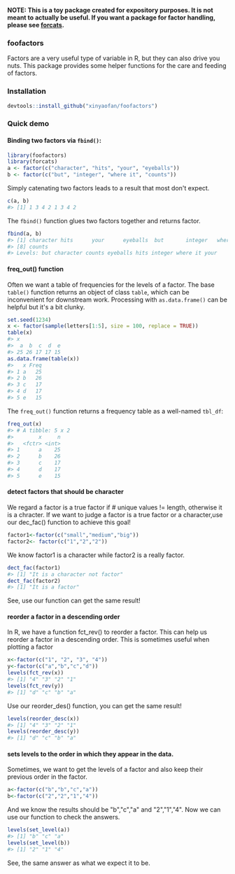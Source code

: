 <!-- README.md is generated from README.Rmd. Please edit that file -->
**NOTE: This is a toy package created for expository purposes. It is not meant to actually be useful. If you want a package for factor handling, please see [forcats](https://cran.r-project.org/package=forcats).**

### foofactors

Factors are a very useful type of variable in R, but they can also drive you nuts. This package provides some helper functions for the care and feeding of factors.

### Installation

``` r
devtools::install_github("xinyaofan/foofactors")
```

### Quick demo

#### Binding two factors via `fbind()`:

``` r
library(foofactors)
library(forcats)
a <- factor(c("character", "hits", "your", "eyeballs"))
b <- factor(c("but", "integer", "where it", "counts"))
```

Simply catenating two factors leads to a result that most don't expect.

``` r
c(a, b)
#> [1] 1 3 4 2 1 3 4 2
```

The `fbind()` function glues two factors together and returns factor.

``` r
fbind(a, b)
#> [1] character hits      your      eyeballs  but       integer   where it 
#> [8] counts   
#> Levels: but character counts eyeballs hits integer where it your
```

#### freq\_out() function

Often we want a table of frequencies for the levels of a factor. The base `table()` function returns an object of class `table`, which can be inconvenient for downstream work. Processing with `as.data.frame()` can be helpful but it's a bit clunky.

``` r
set.seed(1234)
x <- factor(sample(letters[1:5], size = 100, replace = TRUE))
table(x)
#> x
#>  a  b  c  d  e 
#> 25 26 17 17 15
as.data.frame(table(x))
#>   x Freq
#> 1 a   25
#> 2 b   26
#> 3 c   17
#> 4 d   17
#> 5 e   15
```

The `freq_out()` function returns a frequency table as a well-named `tbl_df`:

``` r
freq_out(x)
#> # A tibble: 5 x 2
#>        x     n
#>   <fctr> <int>
#> 1      a    25
#> 2      b    26
#> 3      c    17
#> 4      d    17
#> 5      e    15
```

#### detect factors that should be character

We regard a factor is a true factor if \# unique values != length, otherwise it is a chracter. If we want to judge a factor is a true factor or a character,use our dec\_fac() function to achieve this goal!

``` r
factor1<-factor(c("small","medium","big"))
factor2<- factor(c("1","2","2"))
```

We know factor1 is a character while factor2 is a really factor.

``` r
dect_fac(factor1)
#> [1] "It is a character not factor"
dect_fac(factor2)
#> [1] "It is a factor"
```

See, use our function can get the same result!

#### reorder a factor in a descending order

In R, we have a function fct\_rev() to reorder a factor. This can help us reorder a factor in a descending order. This is sometimes useful when plotting a factor

``` r
x<-factor(c("1", "2", "3", "4"))
y<-factor(c("a","b","c","d"))
levels(fct_rev(x))
#> [1] "4" "3" "2" "1"
levels(fct_rev(y))
#> [1] "d" "c" "b" "a"
```

Use our reorder\_des() function, you can get the same result!

``` r
levels(reorder_desc(x))
#> [1] "4" "3" "2" "1"
levels(reorder_desc(y))
#> [1] "d" "c" "b" "a"
```

#### sets levels to the order in which they appear in the data.

Sometimes, we want to get the levels of a factor and also keep their previous order in the factor.

``` r
a<-factor(c("b","b","c","a"))
b<-factor(c("2","2","1","4"))
```

And we know the results should be "b","c","a" and "2","1","4". Now we can use our function to check the answers.

``` r
levels(set_level(a))
#> [1] "b" "c" "a"
levels(set_level(b))
#> [1] "2" "1" "4"
```

See, the same answer as what we expect it to be.
